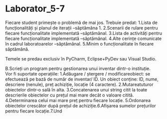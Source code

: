 # Laborator_5-7

Fiecare student primește o problemă de mai jos. Trebuie predat:
1.Lista de funcționalități și planul de iterații –săptămâna 1.
2.Scenarii de rulare pentru fiecare funcționalitate implementată –săptămânal.
3.Lista de activități pentru fiecare funcționalitate implementată –săptămânal.
4.Alte cerințe comunicate în cadrul laboratoarelor –săptămânal. 
5.Minim o funcționalitate în fiecare săptămână.

Temele se predau exclusiv în PyCharm, Eclipse+PyDev sau Visual Studio.


B.Scrieți un program pentru gestionarea unui inventar  dintr-o instituție.  
Vor  fi  suportate operațiile:
1.Adăugare / ștergere / modificareobiect: se efectuează pe bază de număr de inventar/ ID. 
  Un obiect conține: ID, nume, descriere (nenule), preț achiziție, locație (4 caractere). 
2.Mutareatuturor obiectelor dintr-o sală în alta.
3.Concatenarea unui string citit la toate descrierile obiectelor cu prețul mai mare decât o valoare citită.
4.Determinarea celui mai mare preț pentru fiecare locație.
5.Ordonarea obiectelor crescător după prețul de achiziție.6.Afișarea sumelor prețurilor pentru fiecare locație.7.Und

